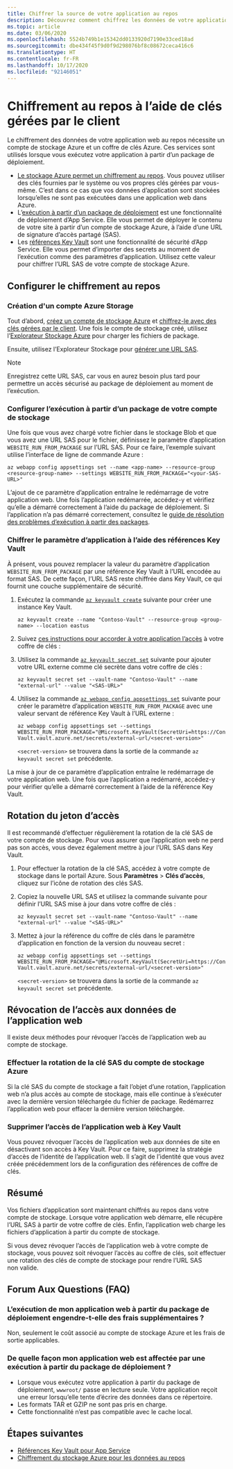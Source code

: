 ```yaml
---
title: Chiffrer la source de votre application au repos
description: Découvrez comment chiffrez les données de votre application dans le service Stockage Azure, et déployez celle-ci en tant que fichier de package.
ms.topic: article
ms.date: 03/06/2020
ms.openlocfilehash: 5524b749b1e15342dd0133920d7190e33ced18ad
ms.sourcegitcommit: dbe434f45f9d0f9d298076bf8c08672ceca416c6
ms.translationtype: HT
ms.contentlocale: fr-FR
ms.lasthandoff: 10/17/2020
ms.locfileid: "92146051"
---
```

# <a name="encryption-at-rest-using-customer-managed-keys"></a>Chiffrement au repos à l’aide de clés gérées par le client

Le chiffrement des données de votre application web au repos nécessite un compte de stockage Azure et un coffre de clés Azure. Ces services sont utilisés lorsque vous exécutez votre application à partir d’un package de déploiement.

  - [Le stockage Azure permet un chiffrement au repos](../storage/common/storage-service-encryption.md). Vous pouvez utiliser des clés fournies par le système ou vos propres clés gérées par vous-même. C’est dans ce cas que vos données d’application sont stockées lorsqu’elles ne sont pas exécutées dans une application web dans Azure.
  - L’[exécution à partir d’un package de déploiement](deploy-run-package.md) est une fonctionnalité de déploiement d’App Service. Elle vous permet de déployer le contenu de votre site à partir d’un compte de stockage Azure, à l’aide d’une URL de signature d’accès partagé (SAS).
  - Les [références Key Vault](app-service-key-vault-references.md) sont une fonctionnalité de sécurité d’App Service. Elle vous permet d’importer des secrets au moment de l’exécution comme des paramètres d’application. Utilisez cette valeur pour chiffrer l’URL SAS de votre compte de stockage Azure.

## <a name="set-up-encryption-at-rest"></a>Configurer le chiffrement au repos

### <a name="create-an-azure-storage-account"></a>Création d'un compte Azure Storage

Tout d’abord, [créez un compte de stockage Azure](../storage/common/storage-account-create.md) et [chiffrez-le avec des clés gérées par le client](../storage/common/customer-managed-keys-overview.md). Une fois le compte de stockage créé, utilisez l’[Explorateur Stockage Azure](../vs-azure-tools-storage-manage-with-storage-explorer.md) pour charger les fichiers de package.

Ensuite, utilisez l’Explorateur Stockage pour [générer une URL SAS](../vs-azure-tools-storage-manage-with-storage-explorer.md?tabs=windows#generate-a-sas-in-storage-explorer). 

> [!NOTE]
> Enregistrez cette URL SAS, car vous en aurez besoin plus tard pour permettre un accès sécurisé au package de déploiement au moment de l’exécution.

### <a name="configure-running-from-a-package-from-your-storage-account"></a>Configurer l’exécution à partir d’un package de votre compte de stockage
  
Une fois que vous avez chargé votre fichier dans le stockage Blob et que vous avez une URL SAS pour le fichier, définissez le paramètre d’application `WEBSITE_RUN_FROM_PACKAGE` sur l’URL SAS. Pour ce faire, l’exemple suivant utilise l’interface de ligne de commande Azure :

```
az webapp config appsettings set --name <app-name> --resource-group <resource-group-name> --settings WEBSITE_RUN_FROM_PACKAGE="<your-SAS-URL>"
```

L’ajout de ce paramètre d’application entraîne le redémarrage de votre application web. Une fois l’application redémarrée, accédez-y et vérifiez qu’elle a démarré correctement à l’aide du package de déploiement. Si l’application n’a pas démarré correctement, consultez le [guide de résolution des problèmes d’exécution à partir des packages](deploy-run-package.md#troubleshooting).

### <a name="encrypt-the-application-setting-using-key-vault-references"></a>Chiffrer le paramètre d’application à l’aide des références Key Vault

À présent, vous pouvez remplacer la valeur du paramètre d’application `WEBSITE_RUN_FROM_PACKAGE` par une référence Key Vault à l’URL encodée au format SAS. De cette façon, l’URL SAS reste chiffrée dans Key Vault, ce qui fournit une couche supplémentaire de sécurité.

1. Exécutez la commande [`az keyvault create`](/cli/azure/keyvault#az-keyvault-create) suivante pour créer une instance Key Vault.       

    ```azurecli    
    az keyvault create --name "Contoso-Vault" --resource-group <group-name> --location eastus    
    ```    

1. Suivez [ces instructions pour accorder à votre application l’accès](app-service-key-vault-references.md#granting-your-app-access-to-key-vault) à votre coffre de clés :

1. Utilisez la commande [`az keyvault secret set`](/cli/azure/keyvault/secret#az-keyvault-secret-set) suivante pour ajouter votre URL externe comme clé secrète dans votre coffre de clés :   

    ```azurecli    
    az keyvault secret set --vault-name "Contoso-Vault" --name "external-url" --value "<SAS-URL>"    
    ```    

1.  Utilisez la commande [`az webapp config appsettings set`](/cli/azure/webapp/config/appsettings#az-webapp-config-appsettings-set) suivante pour créer le paramètre d’application `WEBSITE_RUN_FROM_PACKAGE` avec une valeur servant de référence Key Vault à l’URL externe :

    ```azurecli    
    az webapp config appsettings set --settings WEBSITE_RUN_FROM_PACKAGE="@Microsoft.KeyVault(SecretUri=https://Contoso-Vault.vault.azure.net/secrets/external-url/<secret-version>"    
    ```

    `<secret-version>` se trouvera dans la sortie de la commande `az keyvault secret set` précédente.

La mise à jour de ce paramètre d’application entraîne le redémarrage de votre application web. Une fois que l’application a redémarré, accédez-y pour vérifier qu’elle a démarré correctement à l’aide de la référence Key Vault.

## <a name="how-to-rotate-the-access-token"></a>Rotation du jeton d’accès

Il est recommandé d’effectuer régulièrement la rotation de la clé SAS de votre compte de stockage. Pour vous assurer que l’application web ne perd pas son accès, vous devez également mettre à jour l’URL SAS dans Key Vault.

1. Pour effectuer la rotation de la clé SAS, accédez à votre compte de stockage dans le portail Azure. Sous **Paramètres** > **Clés d’accès**, cliquez sur l’icône de rotation des clés SAS.

1. Copiez la nouvelle URL SAS et utilisez la commande suivante pour définir l’URL SAS mise à jour dans votre coffre de clés :

    ```azurecli    
    az keyvault secret set --vault-name "Contoso-Vault" --name "external-url" --value "<SAS-URL>"    
    ``` 

1. Mettez à jour la référence du coffre de clés dans le paramètre d’application en fonction de la version du nouveau secret :

    ```azurecli    
    az webapp config appsettings set --settings WEBSITE_RUN_FROM_PACKAGE="@Microsoft.KeyVault(SecretUri=https://Contoso-Vault.vault.azure.net/secrets/external-url/<secret-version>"    
    ```

    `<secret-version>` se trouvera dans la sortie de la commande `az keyvault secret set` précédente.

## <a name="how-to-revoke-the-web-apps-data-access"></a>Révocation de l’accès aux données de l’application web

Il existe deux méthodes pour révoquer l’accès de l’application web au compte de stockage. 

### <a name="rotate-the-sas-key-for-the-azure-storage-account"></a>Effectuer la rotation de la clé SAS du compte de stockage Azure

Si la clé SAS du compte de stockage a fait l’objet d’une rotation, l’application web n’a plus accès au compte de stockage, mais elle continue à s’exécuter avec la dernière version téléchargée du fichier de package. Redémarrez l’application web pour effacer la dernière version téléchargée.

### <a name="remove-the-web-apps-access-to-key-vault"></a>Supprimer l’accès de l’application web à Key Vault

Vous pouvez révoquer l’accès de l’application web aux données de site en désactivant son accès à Key Vault. Pour ce faire, supprimez la stratégie d’accès de l’identité de l’application web. Il s’agit de l’identité que vous avez créée précédemment lors de la configuration des références de coffre de clés.

## <a name="summary"></a>Résumé

Vos fichiers d’application sont maintenant chiffrés au repos dans votre compte de stockage. Lorsque votre application web démarre, elle récupère l’URL SAS à partir de votre coffre de clés. Enfin, l’application web charge les fichiers d’application à partir du compte de stockage. 

Si vous devez révoquer l’accès de l’application web à votre compte de stockage, vous pouvez soit révoquer l’accès au coffre de clés, soit effectuer une rotation des clés de compte de stockage pour rendre l’URL SAS non valide.

## <a name="frequently-asked-questions"></a>Forum Aux Questions (FAQ)

### <a name="is-there-any-additional-charge-for-running-my-web-app-from-the-deployment-package"></a>L’exécution de mon application web à partir du package de déploiement engendre-t-elle des frais supplémentaires ?

Non, seulement le coût associé au compte de stockage Azure et les frais de sortie applicables.

### <a name="how-does-running-from-the-deployment-package-affect-my-web-app"></a>De quelle façon mon application web est affectée par une exécution à partir du package de déploiement ?

- Lorsque vous exécutez votre application à partir du package de déploiement, `wwwroot/` passe en lecture seule. Votre application reçoit une erreur lorsqu’elle tente d’écrire des données dans ce répertoire.
- Les formats TAR et GZIP ne sont pas pris en charge.
- Cette fonctionnalité n’est pas compatible avec le cache local.

## <a name="next-steps"></a>Étapes suivantes

- [Références Key Vault pour App Service](app-service-key-vault-references.md)
- [Chiffrement du stockage Azure pour les données au repos](../storage/common/storage-service-encryption.md)